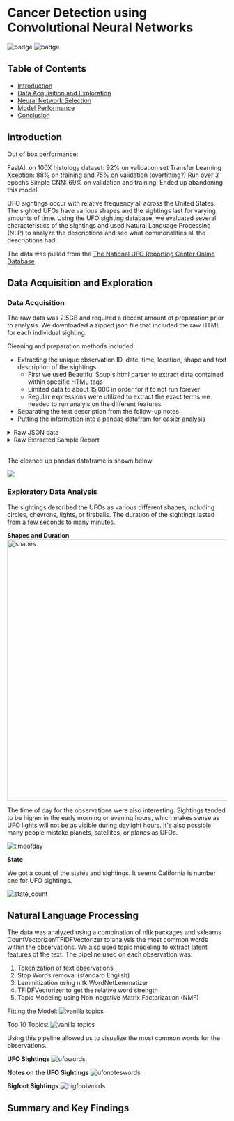 # Cancer Detection using Convolutional Neural Networks

![badge](https://img.shields.io/badge/last%20modified-june%20%202020-success)
![badge](https://img.shields.io/badge/status-in%20progress-yellow)


## Table of Contents

- <a href="https://github.com/mkpetterson/Cancer_Prediction#Introduction">Introduction</a> 
- <a href="https://github.com/mkpetterson/UFO_sightings#data-acquition-and-exploration">Data Acquisition and Exploration</a> 
- <a href="https://github.com/mkpetterson/UFO_sightings#neural-network-selection">Neural Network Selection</a> 
- <a href="https://github.com/mkpetterson/UFO_sightings#model-performance">Model Performance</a> 
- <a href="https://github.com/mkpetterson/UFO_sightings#conclusion">Conclusion</a>


## Introduction

Out of box performance:

FastAI: on 100X histology dataset: 92% on validation set
Transfer Learning Xception: 88% on training and 75% on validation (overfitting?) Run over 3 epochs
Simple CNN: 69% on validation and training. Ended up abandoning this model.


UFO sightings occur with relative frequency all across the United States. The sighted UFOs have various shapes and the sightings last for varying amounts of time. Using the UFO sighting database, we evaluated several characteristics of the sightings and used Natural Language Processing (NLP) to analyze the descriptions and see what commonalities all the descriptions had. 

The data was pulled from the [The National UFO Reporting Center Online Database](http://www.nuforc.org/webreports.html).  


## Data Acquisition and Exploration

### Data Acquisition

The raw data was 2.5GB and required a decent amount of preparation prior to analysis. We downloaded a zipped json file that included the raw HTML for each individual sighting.

Cleaning and preparation methods included:

- Extracting the unique observation ID, date, time, location, shape and text description of the sightings
    - First we used Beautiful Soup's html parser to extract data contained within specific HTML tags
    - Limited data to about 15,000 in order for it to not run forever
    - Regular expressions were utilized to extract the exact terms we needed to run analyis on the different features
- Separating the text description from the follow-up notes
- Putting the information into a pandas datafram for easier analysis

<details>
    <summary>Raw JSON data</summary>
    <img alt="Data" src='images/json_data.png'>
</details>
    
<details>
    <summary>Raw Extracted Sample Report</summary>
    <img alt="Data" src='images/sample_report.png'>
</details>    
    
<br>    
    
The cleaned up pandas dataframe is shown below
    
  <img src='images/initial_df.png'>


### Exploratory Data Analysis

The sightings described the UFOs as various different shapes, including circles, chevrons, lights, or fireballs. The duration of the sightings lasted from a few seconds to many minutes. 


**Shapes and Duration**
<img alt="shapes" src='images/shape_duration.png' style='width: 600px;'>


The time of day for the observations were also interesting. Sightings tended to be higher in the early morning or evening hours, which makes sense as UFO lights will not be as visible during daylight hours. It's also possible many people mistake planets, satellites, or planes as UFOs.  

<img alt="timeofday" src='images/time_of_day.png'>

**State**

We got a count of the states and sightings. It seems California is number one for UFO sightings.

<img alt="state_count" src='images/state_counts.png'>


## Natural Language Processing
The data was analyzed using a combination of nltk packages and sklearns CountVectorizer/TFIDFVectorizer to analysis the most common words within the observations. We also used topic modeling to extract latent features of the text. The pipeline used on each observation was:

1. Tokenization of text observations 
2. Stop Words removal (standard English)
3. Lemmitization using nltk WordNetLemmatizer
4. TFIDFVectorizer to get the relative word strength
5. Topic Modeling using Non-negative Matrix Factorization (NMF)

Fitting the Model:
<img alt="vanilla topics" src='images/vanilla_model.png'>

Top 10 Topics:
<img alt="vanilla topics" src='images/vanilla_topics.png'>





Using this pipeline allowed us to visualize the most common words for the observations. 

<b>UFO Sightings</b>
<img alt="ufowords" src='images/UFO_words.png'>

<b>Notes on the UFO Sightings</b>
<img alt="ufonoteswords" src='images/UFO_notes_words.png'>

<b>Bigfoot Sightings</b>
<img alt="bigfootwords" src='images/bigfoot_words.png'>

## Summary and Key Findings



